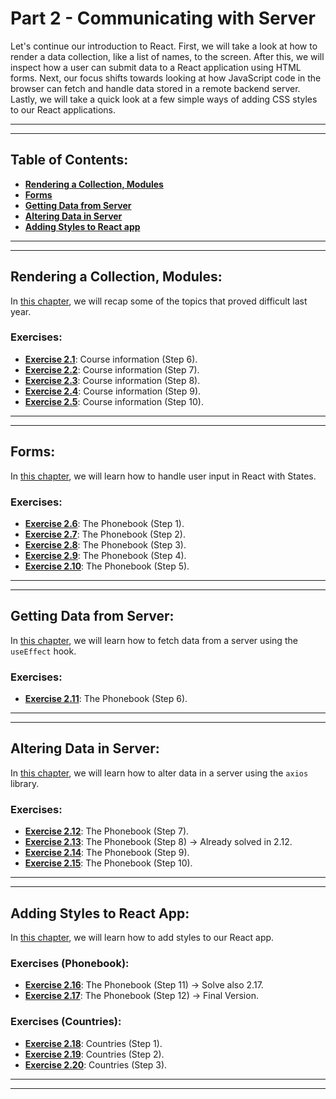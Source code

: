 # Part 2 - Communicating with Server

Let's continue our introduction to React. First, we will take a look at how to render a data collection, like a list of names, to the screen. After this, we will inspect how a user can submit data to a React application using HTML forms. Next, our focus shifts towards looking at how JavaScript code in the browser can fetch and handle data stored in a remote backend server. Lastly, we will take a quick look at a few simple ways of adding CSS styles to our React applications.

---
---

## Table of Contents:

- **[Rendering a Collection, Modules](#rendering-a-collection-modules)**
- **[Forms](#forms)**
- **[Getting Data from Server](#getting-data-from-server)**
- **[Altering Data in Server](#altering-data-in-server)**
- **[Adding Styles to React app](#adding-styles-to-react-app)**

---
---

## Rendering a Collection, Modules:

In [this chapter](https://fullstackopen.com/en/part2/rendering_a_collection_modules), we will recap some of the topics that proved difficult last year.

### Exercises:

- **[Exercise 2.1](https://github.com/Jvlsc/FullStack-Course/blob/6e91543f9a1bdab1a98d32f8da7787826b371658/part2/courseinfo/src/App.jsx)**: Course information (Step 6).
- **[Exercise 2.2](https://github.com/Jvlsc/FullStack-Course/blob/2b0c020dc62989814b545df9a2d59dc5b7f07dad/part2/courseinfo/src/App.jsx)**: Course information (Step 7).
- **[Exercise 2.3](https://github.com/Jvlsc/FullStack-Course/blob/2b0c020dc62989814b545df9a2d59dc5b7f07dad/part2/courseinfo/src/App.jsx)**: Course information (Step 8).
- **[Exercise 2.4](https://github.com/Jvlsc/FullStack-Course/blob/66e458731901782b0a249649e3f25485e5f9561c/part2/courseinfo/src/App.jsx)**: Course information (Step 9).
- **[Exercise 2.5](https://github.com/Jvlsc/FullStack-Course/blob/2b0c699da03e389cd5aca7092a808f57affcdf12/part2/courseinfo/src/App.jsx)**: Course information (Step 10).

---
---

## Forms:

In [this chapter](https://fullstackopen.com/en/part2/forms), we will learn how to handle user input in React with States.

### Exercises:

- **[Exercise 2.6](https://github.com/Jvlsc/FullStack-Course/blob/22350268f946ef3d45fa8d89931c9f24965c16f1/part2/phonebook/src/App.jsx)**: The Phonebook (Step 1).
- **[Exercise 2.7](https://github.com/Jvlsc/FullStack-Course/blob/43b96ff970c46074e5f55f8a476dc31c208627cc/part2/phonebook/src/App.jsx)**: The Phonebook (Step 2).
- **[Exercise 2.8](https://github.com/Jvlsc/FullStack-Course/blob/99b4db16ecf0c2e4721e62f54eeb4ca55d61bd50/part2/phonebook/src/App.jsx)**: The Phonebook (Step 3).
- **[Exercise 2.9](https://github.com/Jvlsc/FullStack-Course/blob/e89ceb32384c90eb60865dcf2d7d3521fc6b6434/part2/phonebook/src/App.jsx)**: The Phonebook (Step 4).
- **[Exercise 2.10](https://github.com/Jvlsc/FullStack-Course/blob/f67bee207aef2451e13029608841587153f38ff0/part2/phonebook/src/App.jsx)**: The Phonebook (Step 5).

---
---

## Getting Data from Server:

In [this chapter](https://fullstackopen.com/en/part2/getting_data_from_server), we will learn how to fetch data from a server using the `useEffect` hook.

### Exercises:

- **[Exercise 2.11](https://github.com/Jvlsc/FullStack-Course/blob/147ad4921ecc9fb9141d8906f2ea08c9abbcfb02/part2/phonebook/src/App.jsx)**: The Phonebook (Step 6).

---
---

## Altering Data in Server:

In [this chapter](https://fullstackopen.com/en/part2/altering_data_in_server), we will learn how to alter data in a server using the `axios` library.

### Exercises:

- **[Exercise 2.12](https://github.com/Jvlsc/FullStack-Course/blob/e0c2428bc173892fd1b906280cce6bba76bb9e2f/part2/phonebook/src/App.jsx)**: The Phonebook (Step 7).
- **[Exercise 2.13](https://github.com/Jvlsc/FullStack-Course/blob/e0c2428bc173892fd1b906280cce6bba76bb9e2f/part2/phonebook/src/App.jsx)**: The Phonebook (Step 8) -> Already solved in 2.12.
- **[Exercise 2.14](https://github.com/Jvlsc/FullStack-Course/blob/12f0c0399c0b91414eb2ce0235d0ad0245bdff0e/part2/phonebook/src/App.jsx)**: The Phonebook (Step 9).
- **[Exercise 2.15](https://github.com/Jvlsc/FullStack-Course/blob/4d9da7164424b31d824907b02b4df5c1acaffc04/part2/phonebook/src/App.jsx)**: The Phonebook (Step 10).

---
---

## Adding Styles to React App:

In [this chapter](https://fullstackopen.com/en/part2/adding_styles_to_react_app), we will learn how to add styles to our React app.

### Exercises (Phonebook):

- **[Exercise 2.16](https://github.com/Jvlsc/FullStack-Course/blob/832c711d861d01709d8cd6077e03e78378af3c66/part2/phonebook/src/App.jsx)**: The Phonebook (Step 11) -> Solve also 2.17.
- **[Exercise 2.17](https://github.com/Jvlsc/FullStack-Course/blob/77c15a49913ba40d9b75bd3df7b9d0a578d005f3/part2/phonebook/src/App.jsx)**: The Phonebook (Step 12) -> Final Version.

### Exercises (Countries):

- **[Exercise 2.18]()**: Countries (Step 1).
- **[Exercise 2.19]()**: Countries (Step 2).
- **[Exercise 2.20]()**: Countries (Step 3).


---
---